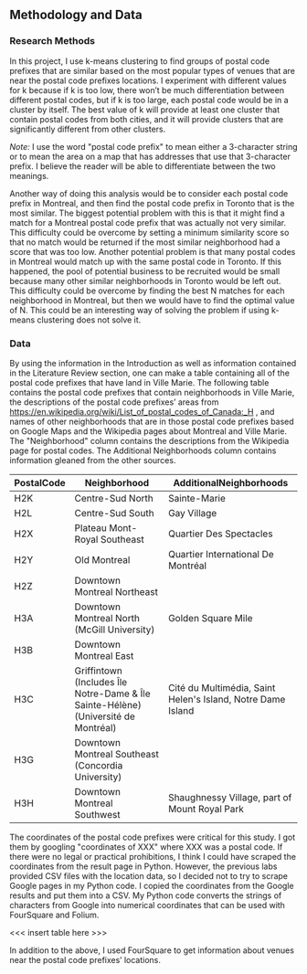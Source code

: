 ## Methodology and Data

### Research Methods

In this project, I use k-means clustering to find groups of postal code prefixes that are similar based on the most popular types of venues that are near the postal code prefixes locations. I experiment with different values for k because if k is too low, there won’t be much differentiation between different postal codes, but if k is too large, each postal code would be in a cluster by itself. The best value of k will provide at least one cluster that contain postal codes from both cities, and it will provide clusters that are significantly different from other clusters.

*Note:* I use the word "postal code prefix" to mean either a 3-character string or to mean the area on a map that has addresses that use that 3-character prefix. I believe the reader will be able to differentiate between the two meanings.

Another way of doing this analysis would be to consider each postal code prefix in Montreal, and then find the postal code prefix in Toronto that is the most similar. The biggest potential problem with this is that it might find a match for a Montreal postal code prefix that was actually not very similar. This difficulty could be overcome by setting a minimum similarity score so that no match would be returned if the most similar neighborhood had a score that was too low. Another potential problem is that many postal codes in Montreal would match up with the same postal code in Toronto. If this happened, the pool of potential business to be recruited would be small because many other similar neighborhoods in Toronto would be left out. This difficulty could be overcome by finding the best N matches for each neighborhood in Montreal, but then we would have to find the optimal value of N. This could be an interesting way of solving the problem if using k-means clustering does not solve it.

### Data

By using the information in the Introduction as well as information contained in the Literature Review section, one can make a table containing all of the postal code prefixes that have land in Ville Marie. The following table contains the postal code prefixes that contain neighborhoods in Ville Marie, the descriptions of the postal code prefixes’ areas from
https://en.wikipedia.org/wiki/List_of_postal_codes_of_Canada:_H
, and names of other neighborhoods that are in those postal code prefixes based on Google Maps and the Wikipedia pages about Montreal and Ville Marie. The "Neighborhood" column contains the descriptions from the Wikipedia page for postal codes. The Additional Neighborhoods column contains information gleaned from the other sources.

PostalCode|Neighborhood|AdditionalNeighborhoods
-|-|-
H2K|Centre-Sud North |Sainte-Marie
H2L|Centre-Sud South |Gay Village
H2X|Plateau Mont-Royal Southeast |Quartier Des Spectacles
H2Y|Old Montreal  |Quartier International De Montréal
H2Z|Downtown Montreal Northeast | 
H3A|Downtown Montreal North (McGill University)|Golden Square Mile
H3B|Downtown Montreal East | 
H3C|Griffintown (Includes Île Notre-Dame & Île Sainte-Hélène) (Université de Montréal)|Cité du Multimédia, Saint Helen's Island, Notre Dame Island
H3G|Downtown Montreal Southeast (Concordia University) | 
H3H|Downtown Montreal Southwest |Shaughnessy Village, part of Mount Royal Park

The coordinates of the postal code prefixes were critical for this study. I got them by googling "coordinates of XXX" where XXX was a postal code. If there were no legal or practical prohibitions, I think I could have scraped the coordinates from the result page in Python. However, the previous labs provided CSV files with the location data, so I decided not to try to scrape Google pages in my Python code. I copied the coordinates from the Google results and put them into a CSV. My Python code converts the strings of characters from Google into numerical coordinates that can be used with FourSquare and Folium.

<<< insert table here >>>

In addition to the above, I used FourSquare to get information about venues near the postal code prefixes’ locations.



